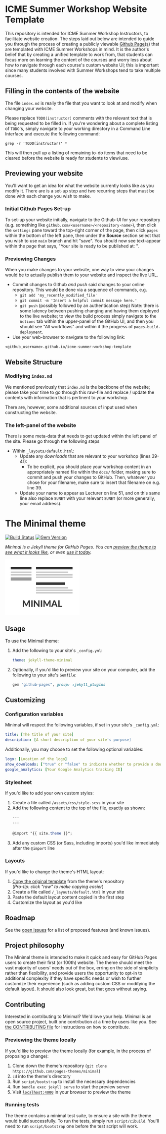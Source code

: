 # ICME Summer Workshop Website Template
This repository is intended for ICME Summer Workshop Instructors, to facilitate
website creation. The steps laid out below are intended to guide you through
the process of creating a publicly viewable [Github
Page(s)](https://pages.github.com/) that are templated with ICME Summer Workshops in mind. It is the author's belief that by creating a unified template to work from, that students can focus more on learning the content of the courses and worry less about how to navigate through each course's custom website UI; this is important since many students involved with Summer Workshops tend to take multiple courses.


## Filling in the contents of the website
The file `index.md` is really the file that you want to look at and modify when
changing your website.

Please replace `TODO(instructor)` comments with the relevant text that is being
requested to be filled in. If you're wondering about a complete listing of
`TODO`'s, simply navigate to your working directory in a Command Line Interface
and execute the following command:

```
grep -r 'TODO(instructor)' *
```

This will then pull up a listing of remaining to-do items that need to be
cleared before the website is ready for students to view/use.

## Previewing your website
You'll want to get an idea for what the website currently looks like as you
modify it. There are is a set-up step and two recurring steps that must be done
with each change you wish to make. 

### Initial Github Pages Set-up
To set-up your website initially,
navigate to the Github-UI for your repository (e.g. something like
`github.com/<username>/<repository-name>`), then click the `settings` pane
toward the top-right corner of the page, then click `pages` within the bottom of
the left pane, then under the **Source** section select that you wish to use
`main` branch and hit "save". You should now see text-appear within the page
that says, "Your site is ready to be published at: <url>".

### Previewing Changes
When you make changes to your website, one way to view your changes would be to
actually publish them to your website and inspect the live URL.
  * Commit changes to Github _and push_ said changes to your online repository.
    This would be done via a sequence of commands, e.g.
      * `git add 'my_recently_modified_file'`
      * `git commit -m 'Insert a helpful commit message here.'`
      * `git push` (possibly followed by an authentication step)
    Note: there is some latency between pushing changing and having them deployed to the live website; to view the build process simply navigate to the `Actions` tab within the upper-panel of the GitHub UI, and then you should see "All workflows" and within it the progress of `pages-build-deployment`.
  * Use your web-browser to navigate to the following link:
  ```
  <github_username>.github.io/icme-summer-workshop-template
  ```
  
## Website Structure
### Modifying `index.md`
We mentioned previously that `index.md` is the backbone of the website; please
take your time to go through this raw-file and replace / update the contents
with information that is pertinent to your workshop.

There are, however, some additional sources of input used when constructing the
website.

### The left-panel of the website
There is some meta-data that needs to get updated within the left panel of the
site. Please go through the following steps

  * Within `_layouts/default.html`:
    * Update any _downloads_ that are relevant to your workshop (lines 39-41):
      * To be explicit, you should place your workshop content in an
appropriately named file within the `docs/` folder, making sure to commit and
push your changes to GitHub. Then, whatever you chose for your filename, make
sure to insert that filename on e.g. line 39.
    * Update your name to appear as Lecturer on line 51, and on this same line
also replace `SUNET` with your relevant `SUNET` (or more generally, your email
address).

# The Minimal theme

[![Build Status](https://travis-ci.org/pages-themes/minimal.svg?branch=master)](https://travis-ci.org/pages-themes/minimal) [![Gem Version](https://badge.fury.io/rb/jekyll-theme-minimal.svg)](https://badge.fury.io/rb/jekyll-theme-minimal)

*Minimal is a Jekyll theme for GitHub Pages. You can [preview the theme to see what it looks like](http://pages-themes.github.io/minimal), or even [use it today](#usage).*

![Thumbnail of minimal](thumbnail.png)

## Usage

To use the Minimal theme:

1. Add the following to your site's `_config.yml`:

    ```yml
    theme: jekyll-theme-minimal
    ```

2. Optionally, if you'd like to preview your site on your computer, add the following to your site's `Gemfile`:

    ```ruby
    gem "github-pages", group: :jekyll_plugins
    ```



## Customizing

### Configuration variables

Minimal will respect the following variables, if set in your site's `_config.yml`:

```yml
title: [The title of your site]
description: [A short description of your site's purpose]
```

Additionally, you may choose to set the following optional variables:

```yml
logo: [Location of the logo]
show_downloads: ["true" or "false" to indicate whether to provide a download URL]
google_analytics: [Your Google Analytics tracking ID]
```

### Stylesheet

If you'd like to add your own custom styles:

1. Create a file called `/assets/css/style.scss` in your site
2. Add the following content to the top of the file, exactly as shown:
    ```scss
    ---
    ---

    @import "{{ site.theme }}";
    ```
3. Add any custom CSS (or Sass, including imports) you'd like immediately after the `@import` line

### Layouts

If you'd like to change the theme's HTML layout:

1. [Copy the original template](https://github.com/pages-themes/minimal/blob/master/_layouts/default.html) from the theme's repository<br />(*Pro-tip: click "raw" to make copying easier*)
2. Create a file called `/_layouts/default.html` in your site
3. Paste the default layout content copied in the first step
4. Customize the layout as you'd like

## Roadmap

See the [open issues](https://github.com/pages-themes/minimal/issues) for a list of proposed features (and known issues).

## Project philosophy

The Minimal theme is intended to make it quick and easy for GitHub Pages users to create their first (or 100th) website. The theme should meet the vast majority of users' needs out of the box, erring on the side of simplicity rather than flexibility, and provide users the opportunity to opt-in to additional complexity if they have specific needs or wish to further customize their experience (such as adding custom CSS or modifying the default layout). It should also look great, but that goes without saying.

## Contributing

Interested in contributing to Minimal? We'd love your help. Minimal is an open source project, built one contribution at a time by users like you. See [the CONTRIBUTING file](docs/CONTRIBUTING.md) for instructions on how to contribute.

### Previewing the theme locally

If you'd like to preview the theme locally (for example, in the process of proposing a change):

1. Clone down the theme's repository (`git clone https://github.com/pages-themes/minimal`)
2. `cd` into the theme's directory
3. Run `script/bootstrap` to install the necessary dependencies
4. Run `bundle exec jekyll serve` to start the preview server
5. Visit [`localhost:4000`](http://localhost:4000) in your browser to preview the theme

### Running tests

The theme contains a minimal test suite, to ensure a site with the theme would build successfully. To run the tests, simply run `script/cibuild`. You'll need to run `script/bootstrap` one before the test script will work.
